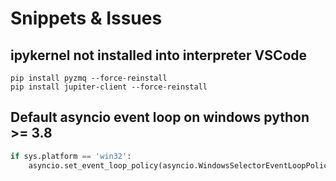 # Snippets & Issues

## ipykernel not installed into interpreter VSCode

```shell
pip install pyzmq --force-reinstall
pip install jupiter-client --force-reinstall
```

## Default asyncio event loop on windows python >= 3.8

```python
if sys.platform == 'win32':
    asyncio.set_event_loop_policy(asyncio.WindowsSelectorEventLoopPolicy())
```
